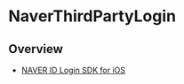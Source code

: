# NaverThirdPartyLogin

## Overview

- [NAVER ID Login SDK for iOS](https://developers.naver.com/docs/login/ios/ios.md)
